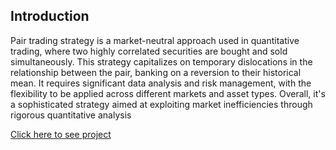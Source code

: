 ## Introduction
Pair trading strategy is a market-neutral approach used in quantitative trading, where two highly correlated securities are bought and sold simultaneously. This strategy capitalizes on temporary dislocations in the relationship between the pair, banking on a reversion to their historical mean. It requires significant data analysis and risk management, with the flexibility to be applied across different markets and asset types. Overall, it's a sophisticated strategy aimed at exploiting market inefficiencies through rigorous quantitative analysis

[Click here to see project](https://colab.research.google.com/drive/15kXPpKSHhH0obmlRzJGrOsGNt1jwBoPh?usp=sharing)

